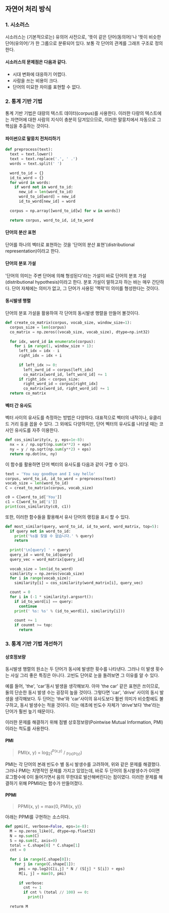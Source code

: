 ## 자연어 처리 방식
### 1. 시소러스
시소러스는 (기본적으로는) 유의어 사전으로, '뜻이 같은 단어(동의어)'나 '뜻이 비슷한 단어(유의어)'가 한 그룹으로
분류되어 있다. 보통 각 단어의 관계를 그래프 구조로 정의한다.

#### 시소러스의 문제점은 다음과 같다.
* 시대 변화에 대응하기 어렵다.
* 사람을 쓰는 비용이 크다.
* 단어의 미묘한 차이를 표현할 수 없다.

### 2. 통계 기반 기법
통계 기반 기법은 대량의 텍스트 데이터(corpus)를 사용한다. 이러한 다량의 텍스트에는
자연어에 대한 사람의 지식이 충분히 담겨있으므로, 이러한 말뭉치에서 자동으로 그 핵심을 추출하는 것이다.

#### 파이썬으로 말뭉치 전처리하기
```python
def preprocess(text):
  text = text.lower()
  text = text.replace('.', ' .')
  words = text.split(' ')
  
  word_to_id = {}
  id_to_word = {}
  for word in words:
    if word not in word_to_id:
      new_id = len(word_to_id)
      word_to_id[word] = new_id
      id_to_word[new_id] = word
  
  corpus = np.array([word_to_id[w] for w in words])
  
  return corpus, word_to_id, id_to_word
```

#### 단어의 분산 표현
단어를 하나의 벡터로 표현하는 것을 '단어의 분산 표현'(distributional representation)이라고 한다.

#### 단어의 분포 가설
'단어의 의미는 주변 단어에 의해 형성된다'라는 가설이 바로 단어의 분포 가설(distributional hypothesis)이라고 한다.
분포 가설이 말하고자 하는 바는 매우 간단하다. 단어 자체에는 의미가 없고, 그 단어가 사용된 '맥락'이 의미를 형성한다는 것이다.

#### 동시발생 행렬
단어의 분포 가설을 활용하여 각 단어의 동시발생 행렬을 만들어 볼것이다.

```python
def create_co_matrix(corpus, vocab_size, window_size=1):
  corpus_size = len(corpus)
  co_matrix = np.zeros((vocab_size, vocab_size), dtype=np.int32)
  
  for idx, word_id in enumerate(corpus):
    for i in range(1, window_size + 1):
      left_idx = idx - i
      right_idx = idx + i
      
      if left_idx >= 0:
        left_owrd_id = corpus[left_idx]
        co_matrix[word_id, left_word_id] += 1
      if right_idx < corpus_size:
        right_word_id = corpus[right_idx]
        co_matrix[word_id, right_word_id] += 1
  return co_matrix
```

#### 벡터 간 유사도
벡터 사이의 유사도를 측정하는 방법은 다양하다. 대표적으로 벡터의 내적이나, 유클리드 거리 등을 꼽을 수 있다.
그 외에도 다양하지만, 단어 벡터의 유사도를 나타낼 때는 코사인 유사도를 자주 이용한다.

```python
def cos_similarity(x, y, eps=1e-8):
  nx = x / np.sqrt(np.sum(x**2) + epx)
  ny = y / np.sqrt(np.sum(y**2) + eps)
  return np.dot(nx, ny)
```
이 함수를 활용하면 단어 벡터의 유사도를 다음과 같이 구할 수 있다.

```python
text = 'You say goodbye and I say hello'
corpus, word_to_id, id_to_word = preprocess(text)
vocab_size = len(word_to_id)
C = creat_to_matrix(corpus, vocab_size)

c0 = C[word_to_id['You']]
c1 = C[word_to_id['i']]
print(cos_similarity(c0, c1))
```
또한, 이러한 함수들을 활용해서 유사 단어의 랭킹을 표시 할 수 있다.

```python
def most_similar(query, word_to_id, id_to_word, word_matrix, top=5):
  if query not in word_to_id:
    print('%s을 찾을 수 없습니다.' % query)
    return
    
  print('\n[query] ' + query)
  query_id = word_to_id[query]
  query_vec = word_matrix[query_id]
  
  vocab_size = len(id_to_word)
  similarity = np.zeros(vocab_size)
  for i in range(vocab_size):
    similarity[i] = cos_similarity(word_matrix[i], query_vec)

  count = 0
  for i in (-1 * similarity).argsort():
    if id_to_word[i] == query:
      continue
    print(' %s: %s' % (id_to_word[i], similarity[i]))
    
    count += 1
    if counmt >= top:
      return
```

### 3. 통계 기반 기법 개선하기
#### 상호정보량
동시발생 행렬의 원소는 두 단어가 동시에 발생한 횟수를 나타낸다. 그러나 이 발생 횟수는 사실 그리 좋은 특징은 아니다.
고빈도 단어로 눈을 돌려보면 그 이유를 알 수 있다.

예를 들어, 'the', 'car'동시 발생을 생각해보자. 아마 'the car' 같은 표현은 쓰이므로, 둘의 단순한 동시 발생 수는 굉장히
높을 것이다. 그렇다면 'car', 'drive' 사이의 동시 발생을 생각해보다. 두 단어는 'the'와 'car'사이의 유사도보다 훨씬
의미가 비슷함에도 불구하고, 동시 발생수는 적을 것이다. 이는 애초에 빈도수 자체가 'drive'보다 'the'라는 단어가
훨씬 높기 때문이다.

이러한 문제를 해결하기 위해 점별 상호정보량(Pointwise Mutual Information, PMI)이라는 척도를 사용한다.
#### PMI
> PMI(x, y) = log<sub>2</sub>(<sup>P(x,y)</sup> / <sub>P(x)P(y)</sub>)

PMI는 각 단어의 본래 빈도수 별 동시 발생수를 고려하여, 위와 같은 문제를 해결했다.
그러나 PMI는 치명적인 문제를 가지고 있었는데, 바로 두 단어의 동시발생수가 0이면
로그함수에 0이 들어가면서 음의 무한대로 발산해버린다는 점이였다.
이러한 문제를 해결하기 위해 PPMI라는 함수가 만들어졌다.

#### PPMI
> PPMI(x, y) = max{0, PMI(x, y)}

아래는 PPMI를 구현하는 소스이다.
```python
def ppmi(C, verbose=False, eps=1e-8):
  M = np.zeros_like(C, dtype=np.float32)
  N = np.sum(C)
  S = np.sum(C, axis=0)
  total = C.shape[0] * C.shape[1]
  cnt = 0
  
  for i in range(C.shape[0]):
    for j in range(C.shape[1]):
      pmi = np.log2(C[i,j] * N / (S[j] * S[i]) + eps)
      M[i, j] = max(0, pmi)
      
      if verbose:
        cnt += 1
        if cnt % (total // 100) == 0:
          print()
          
  returm M
```


